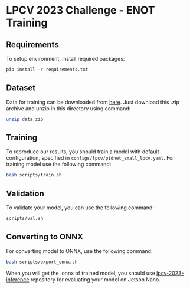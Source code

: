 # LPCV 2023 Challenge - ENOT Training

## Requirements
To setup environment, install required packages:
```bash
pip install -r requirements.txt
```

## Dataset
Data for training can be downloaded from [here](https://drive.google.com/file/d/1-xqUeSSfDcZFw-rjk28NiZARuN-6sFj8/view?usp=sharing).
Just download this .zip archive and unzip in this directory using command:
```bash
unzip data.zip
``` 

## Training

To reproduce our results, you should train a model with default configuration, specified in `configs/lpcv/pidnet_small_lpcv.yaml`. For training model use the following command:
```bash
bash scripts/train.sh
```

## Validation

To validate your model, you can use the following command:
```bash
scripts/val.sh
```

## Converting to ONNX 

For converting model to ONNX, use the following command:
```bash
bash scripts/export_onnx.sh
```

When you will get the .onnx of trained model, you should use [lpcv-2023-inference](https://github.com/LPCV-org/lpcv-2023-inference) repository for evaluating your model on Jetson Nano.